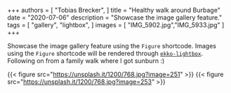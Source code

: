 +++
authors = [
    "Tobias Brecker",
]
title = "Healthy walk around Burbage"
date = "2020-07-06"
description = "Showcase the image gallery feature."
tags = [
    "gallery",
    "lightbox",
]
images = [
    "IMG_5902.jpg","IMG_5933.jpg"
]
+++

Showcase the image gallery feature using the `Figure` shortcode. Images using the `Figure` shortcode will be rendered through [`ekko-lightbox`](https://ashleydw.github.io/lightbox/).  Following on from a family walk where I got sunburn :)
<!--more-->

{{< figure src="https://unsplash.it/1200/768.jpg?image=251" >}}
{{< figure src="https://unsplash.it/1200/768.jpg?image=253" >}}

